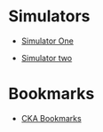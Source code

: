 # Simulators

- [Simulator One](https://htmlpreview.github.io/?https://github.com/ChaitanyaChandra/Test/blob/master/exam/one.html)

- [Simulator two](https://htmlpreview.github.io/?https://github.com/ChaitanyaChandra/Test/blob/master/exam/two.html)

# Bookmarks

- [CKA Bookmarks](https://htmlpreview.github.io/?https://github.com/ChaitanyaChandra/Test/blob/master/exam/bookmarks.html)
